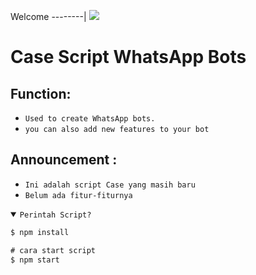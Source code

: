 Welcome
--------|
![](https://media1.tenor.com/m/HNcG3X-Og7wAAAAC/welcome-anime.gif)

# Case Script WhatsApp Bots 
## Function:
- `Used to create WhatsApp bots.`
- `you can also add new features to your bot`

## Announcement :
- `Ini adalah script Case yang masih baru`
- `Belum ada fitur-fiturnya`

<details open><summary><code>Perintah Script?</code></summary>

```js
$ npm install

# cara start script
$ npm start
```
</details>
